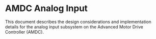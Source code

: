 # AMDC Analog Input

This document describes the design considerations and implementation details for the analog input subsystem on the Advanced Motor Drive Controller (AMDC).
